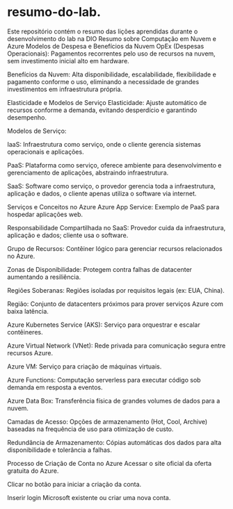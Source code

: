 # resumo-do-lab.
Este repositório contém o resumo das lições aprendidas durante o desenvolvimento do lab na DIO
Resumo sobre Computação em Nuvem e Azure
Modelos de Despesa e Benefícios da Nuvem
OpEx (Despesas Operacionais): Pagamentos recorrentes pelo uso de recursos na nuvem, sem investimento inicial alto em hardware.

Benefícios da Nuvem: Alta disponibilidade, escalabilidade, flexibilidade e pagamento conforme o uso, eliminando a necessidade de grandes investimentos em infraestrutura própria.

Elasticidade e Modelos de Serviço
Elasticidade: Ajuste automático de recursos conforme a demanda, evitando desperdício e garantindo desempenho.

Modelos de Serviço:

IaaS: Infraestrutura como serviço, onde o cliente gerencia sistemas operacionais e aplicações.

PaaS: Plataforma como serviço, oferece ambiente para desenvolvimento e gerenciamento de aplicações, abstraindo infraestrutura.

SaaS: Software como serviço, o provedor gerencia toda a infraestrutura, aplicação e dados, o cliente apenas utiliza o software via internet.

Serviços e Conceitos no Azure
Azure App Service: Exemplo de PaaS para hospedar aplicações web.

Responsabilidade Compartilhada no SaaS: Provedor cuida da infraestrutura, aplicação e dados; cliente usa o software.

Grupo de Recursos: Contêiner lógico para gerenciar recursos relacionados no Azure.

Zonas de Disponibilidade: Protegem contra falhas de datacenter aumentando a resiliência.

Regiões Soberanas: Regiões isoladas por requisitos legais (ex: EUA, China).

Região: Conjunto de datacenters próximos para prover serviços Azure com baixa latência.

Azure Kubernetes Service (AKS): Serviço para orquestrar e escalar contêineres.

Azure Virtual Network (VNet): Rede privada para comunicação segura entre recursos Azure.

Azure VM: Serviço para criação de máquinas virtuais.

Azure Functions: Computação serverless para executar código sob demanda em resposta a eventos.

Azure Data Box: Transferência física de grandes volumes de dados para a nuvem.

Camadas de Acesso: Opções de armazenamento (Hot, Cool, Archive) baseadas na frequência de uso para otimização de custo.

Redundância de Armazenamento: Cópias automáticas dos dados para alta disponibilidade e tolerância a falhas.

Processo de Criação de Conta no Azure
Acessar o site oficial da oferta gratuita do Azure.

Clicar no botão para iniciar a criação da conta.

Inserir login Microsoft existente ou criar uma nova conta.
